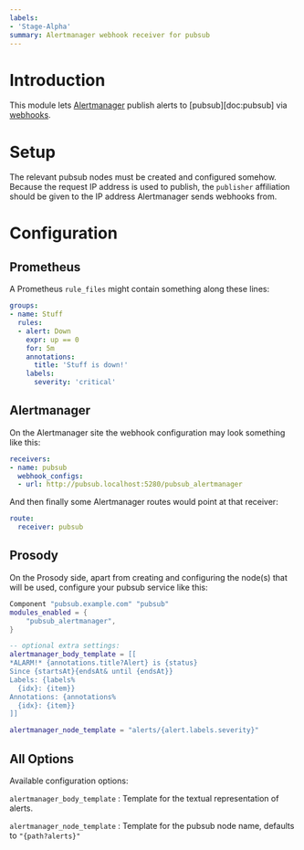 ```yaml
---
labels:
- 'Stage-Alpha'
summary: Alertmanager webhook receiver for pubsub
---
```


# Introduction

This module lets
[Alertmanager](https://prometheus.io/docs/alerting/latest/alertmanager/)
publish alerts to [pubsub][doc:pubsub] via
[webhooks](https://prometheus.io/docs/alerting/latest/configuration/#webhook_config).

# Setup

The relevant pubsub nodes must be created and configured somehow.
Because the request IP address is used to publish, the `publisher`
affiliation should be given to the IP address Alertmanager sends
webhooks from.

# Configuration

## Prometheus

A Prometheus `rule_files` might contain something along these lines:

``` yaml
groups:
- name: Stuff
  rules:
  - alert: Down
    expr: up == 0
    for: 5m
    annotations:
      title: 'Stuff is down!'
    labels:
      severity: 'critical'
```

## Alertmanager
On the Alertmanager site the webhook configuration may look something
like this:

``` yaml
receivers:
- name: pubsub
  webhook_configs:
  - url: http://pubsub.localhost:5280/pubsub_alertmanager
```

And then finally some Alertmanager routes would point at that receiver:

``` yaml
route:
  receiver: pubsub
```

## Prosody

On the Prosody side, apart from creating and configuring the node(s)
that will be used, configure your pubsub service like this:

``` lua
Component "pubsub.example.com" "pubsub"
modules_enabled = {
    "pubsub_alertmanager",
}

-- optional extra settings:
alertmanager_body_template = [[
*ALARM!* {annotations.title?Alert} is {status}
Since {startsAt}{endsAt& until {endsAt}}
Labels: {labels%
  {idx}: {item}}
Annotations: {annotations%
  {idx}: {item}}
]]

alertmanager_node_template = "alerts/{alert.labels.severity}"
```

## All Options

Available configuration options:

`alertmanager_body_template`
:   Template for the textual representation of alerts.

`alertmanager_node_template`
:   Template for the pubsub node name, defaults to `"{path?alerts}"`
